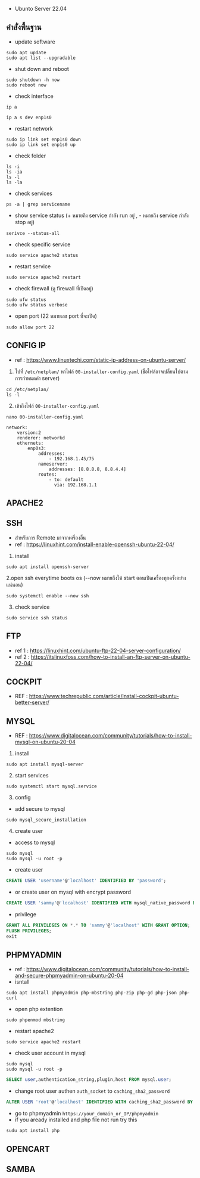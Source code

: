 - Ubunto Server 22.04

## คำสั่งพื้นฐาน
- update software
```shell
sudo apt update
sudo apt list --upgradable
```

- shut down and reboot 
```shell
sudo shutdown -h now
sudo reboot now
```

- check interface
```shell
ip a
```
```shell
ip a s dev enp1s0 
```
- restart network
```shell
sudo ip link set enp1s0 down
sudo ip link set enp1s0 up
```
- check folder
```shell
ls -i
ls -ia
ls -l
ls -la
```
- check services 
```shell
ps -a | grep servicename
```
- show service status (+ หมายถึง service กำลัง run อยู่ , - หมายถึง service กำลัง stop อยู่)
```shell
serivce --status-all
```
- check specific service
```shell
sudo service apache2 status
```
- restart service 
```shell
sudo service apache2 restart
```
- check firewall (ดู firewall ที่เปิดอยู่)
```shell
sudo ufw status
sudo ufw status verbose
```
- open port (22 หมายเลข port ที่จะเปิด)
```shell
sudo allow port 22
```

## CONFIG IP
- ref : https://www.linuxtechi.com/static-ip-address-on-ubuntu-server/
1. ไปที่ `/etc/netplan/` หาไฟล์  `00-installer-config.yaml` (ชื่อไฟล์อาจเปลี่ยนไปตามการกำหนดค่า server)
```shell
cd /etc/netplan/
ls -l
```
2. เข้าถึงไฟล์ `00-installer-config.yaml`
```shell
nano 00-installer-config.yaml
```
```
network:
    version:2
    renderer: networkd
    ethernets:
        enp0s3:
            addresses:
                - 192.168.1.45/75
            nameserver:
                addresses: [8.8.8.8, 8.8.4.4] 
            routes:
                - to: default
                  via: 192.168.1.1
```
## APACHE2
## SSH
- สำหรับการ Remote มาจากเครื่องอื่น
- ref : https://linuxhint.com/install-enable-openssh-ubuntu-22-04/
1. install
```shell
sudo apt install openssh-server
```
2.open ssh everytime boots os (--now หมายถึงให้ start ตอนเปิดเครื่องทุกครั้งอย่างแน่นอน)
```shell
sudo systemctl enable --now ssh
```
3. check service
```shell
sudo service ssh status
```
## FTP
- ref 1 : https://linuxhint.com/ubuntu-ftp-22-04-server-configuration/
- ref 2 : https://itslinuxfoss.com/how-to-install-an-ftp-server-on-ubuntu-22-04/
## COCKPIT
- REF : https://www.techrepublic.com/article/install-cockpit-ubuntu-better-server/
## MYSQL
- REF : https://www.digitalocean.com/community/tutorials/how-to-install-mysql-on-ubuntu-20-04
1. install
```shell
sudo apt install mysql-server
```
2. start services
```shell
sudo systemctl start mysql.service
```
3. config
- add secure to mysql
```shell
sudo mysql_secure_installation
```
4. create user
- access to mysql
```shell
sudo mysql
sudo mysql -u root -p
```
- create user 
```sql
CREATE USER 'username'@'localhost' IDENTIFIED BY 'password';
```
- or create user on mysql with encrypt password 
```sql
CREATE USER 'sammy'@'localhost' IDENTIFIED WITH mysql_native_password BY 'password';
```
- privilege
```sql
GRANT ALL PRIVILEGES ON *.* TO 'sammy'@'localhost' WITH GRANT OPTION;
FLUSH PRIVILEGES;
exit
```

## PHPMYADMIN
- ref : https://www.digitalocean.com/community/tutorials/how-to-install-and-secure-phpmyadmin-on-ubuntu-20-04
- isntall
```shell
sudo apt install phpmyadmin php-mbstring php-zip php-gd php-json php-curl
```
- open php extention
```shell
sudo phpenmod mbstring
```
- restart apache2
```shell
sudo service apache2 restart
```
- check user account in mysql
```shell 
sudo mysql 
sudo mysql -u root -p 
```
```sql
SELECT user,authentication_string,plugin,host FROM mysql.user;
```
- change root user authen `auth_socket` to `caching_sha2_password`
```sql
ALTER USER 'root'@'localhost' IDENTIFIED WITH caching_sha2_password BY 'password';
```
- go to phpmyadmin `https://your_domain_or_IP/phpmyadmin`
- if you aready installed and php file not run try this
```shell
sudu apt install php
```
 

## OPENCART

## SAMBA

